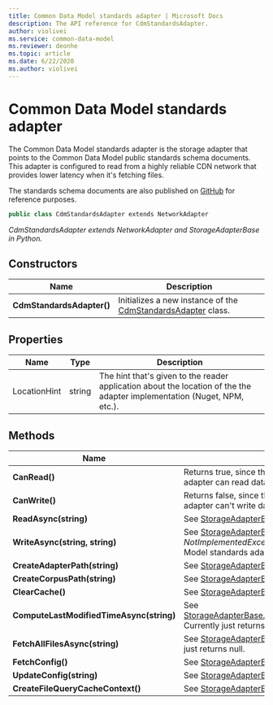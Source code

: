 ```yaml
---
title: Common Data Model standards adapter | Microsoft Docs
description: The API reference for CdmStandardsAdapter.
author: violivei
ms.service: common-data-model
ms.reviewer: deonhe 
ms.topic: article
ms.date: 6/22/2020
ms.author: violivei
---
```


# Common Data Model standards adapter

The Common Data Model standards adapter is the storage adapter that points to the Common Data Model public standards schema documents. 
This adapter is configured to read from a highly reliable CDN network that provides lower latency when it's fetching files.

The standards schema documents are also published on [GitHub](https://github.com/microsoft/CDM/tree/master/schemaDocuments) for reference purposes.


```csharp
public class CdmStandardsAdapter extends NetworkAdapter
```
*CdmStandardsAdapter extends NetworkAdapter and  StorageAdapterBase in Python.*

## Constructors
|Name|Description|
|---|---|
|**CdmStandardsAdapter()**|Initializes a new instance of the [CdmStandardsAdapter](cdmstandardsadapter.md) class.|

## Properties
|Name|Type|Description|
|---|---|---|
|LocationHint|string|The hint that's given to the reader application about the location of the the adapter implementation (Nuget, NPM, etc.).|

## Methods
|Name|Description|Return Type|
|---|---|---|
|**CanRead()**|Returns true, since the Common Data Model standards adapter can read data.|bool|
|**CanWrite()**|Returns false, since the Common Data Model standards adapter can't write data to its source.|bool|
|**ReadAsync(string)**|See [StorageAdapterBase.ReadAsync(...)](storageadapterbase.md#methods).|Task\<string>|
|**WriteAsync(string, string)**|See [StorageAdapterBase.WriteAsync(...)](storageadapterbase.md#methods). Throws a *NotImplementedException* because the Common Data Model standards adapter can't write to its source.|Task|
|**CreateAdapterPath(string)**|See [StorageAdapterBase.CreateAdapterPath(...)](storageadapterbase.md#methods).|string|
|**CreateCorpusPath(string)**|See [StorageAdapterBase.CreateCorpusPath(...)](storageadapterbase.md#methods).|string|
|**ClearCache()**|See [StorageAdapterBase.ClearCache()](storageadapterbase.md#methods).|void|
|**ComputeLastModifiedTimeAsync(string)**|See [StorageAdapterBase.ComputeLastModifiedTimeAsync(...)](storageadapterbase.md#methods). Currently just returns Time.Now().|Task\<DateTimeOffset?>|
|**FetchAllFilesAsync(string)**|See [StorageAdapterBase.FetchAllFilesAsync(...)](storageadapterbase.md#methods). Currently just returns null.|Task\<List\<string>>|
|**FetchConfig()**|See [StorageAdapterBase.FetchConfig()](storageadapterbase.md#methods).|string|
|**UpdateConfig(string)**|See [StorageAdapterBase.UpdateConfig(...)](storageadapterbase.md#methods).|void|
|**CreateFileQueryCacheContext()**|See [StorageAdapterBase.CreateFileQueryCacheContext()](storageadapterbase.md#methods).|IDisposable|

